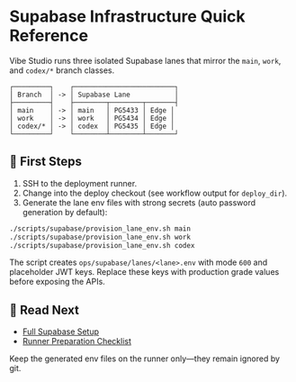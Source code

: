 # Supabase Infrastructure Quick Reference

Vibe Studio runs three isolated Supabase lanes that mirror the `main`, `work`, and `codex/*` branch classes.

```
┌─────────┐    ┌─────────────────────────┐
│ Branch  │ -> │ Supabase Lane           │
├─────────┤    ├────────┬────────┬───────┤
│ main    │ -> │ main   │ PG5433 │ Edge │
│ work    │ -> │ work   │ PG5434 │ Edge │
│ codex/* │ -> │ codex  │ PG5435 │ Edge │
└─────────┘    └────────┴────────┴───────┘
```

## 🔑 First Steps

1. SSH to the deployment runner.
2. Change into the deploy checkout (see workflow output for `deploy_dir`).
3. Generate the lane env files with strong secrets (auto password generation by default):

```bash
./scripts/supabase/provision_lane_env.sh main
./scripts/supabase/provision_lane_env.sh work
./scripts/supabase/provision_lane_env.sh codex
```

The script creates `ops/supabase/lanes/<lane>.env` with mode `600` and placeholder JWT keys. Replace these keys with production grade values before exposing the APIs.

## 📘 Read Next

- [Full Supabase Setup](./docs/SUPABASE_SETUP.md)
- [Runner Preparation Checklist](./docs/RUNNER_SETUP.md)

Keep the generated env files on the runner only—they remain ignored by git.
